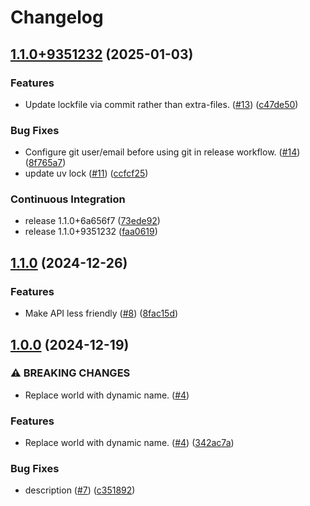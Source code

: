 # Changelog

## [1.1.0+9351232](https://github.com/ClaytonJY/release-please-demo/compare/v1.1.0...v1.1.0+9351232) (2025-01-03)


### Features

* Update lockfile via commit rather than extra-files. ([#13](https://github.com/ClaytonJY/release-please-demo/issues/13)) ([c47de50](https://github.com/ClaytonJY/release-please-demo/commit/c47de50d7e6db9c04908e7301692cc93e702106d))


### Bug Fixes

* Configure git user/email before using git in release workflow. ([#14](https://github.com/ClaytonJY/release-please-demo/issues/14)) ([8f765a7](https://github.com/ClaytonJY/release-please-demo/commit/8f765a79b76170cb3bd648b924e09e0530d7514a))
* update uv lock ([#11](https://github.com/ClaytonJY/release-please-demo/issues/11)) ([ccfcf25](https://github.com/ClaytonJY/release-please-demo/commit/ccfcf25372e1e5d39cf4e6c75539add0bfd39061))


### Continuous Integration

* release 1.1.0+6a656f7 ([73ede92](https://github.com/ClaytonJY/release-please-demo/commit/73ede92631b958bd6a602cfdb2d2ccf6b87c9188))
* release 1.1.0+9351232 ([faa0619](https://github.com/ClaytonJY/release-please-demo/commit/faa06190e4f685e744f6080217ac2c42f1bd1b16))

## [1.1.0](https://github.com/ClaytonJY/release-please-demo/compare/v1.0.0...v1.1.0) (2024-12-26)


### Features

* Make API less friendly ([#8](https://github.com/ClaytonJY/release-please-demo/issues/8)) ([8fac15d](https://github.com/ClaytonJY/release-please-demo/commit/8fac15de8ec90718fa8a9c8df8998ed12c61e953))

## [1.0.0](https://github.com/ClaytonJY/release-please-demo/compare/v0.1.0...v1.0.0) (2024-12-19)


### ⚠ BREAKING CHANGES

* Replace world with dynamic name. ([#4](https://github.com/ClaytonJY/release-please-demo/issues/4))

### Features

* Replace world with dynamic name. ([#4](https://github.com/ClaytonJY/release-please-demo/issues/4)) ([342ac7a](https://github.com/ClaytonJY/release-please-demo/commit/342ac7a6ef05239b64e95b75b330487779a9c996))


### Bug Fixes

* description ([#7](https://github.com/ClaytonJY/release-please-demo/issues/7)) ([c351892](https://github.com/ClaytonJY/release-please-demo/commit/c351892be4d539830b1a0ebe7bc03099a1741cb8))
